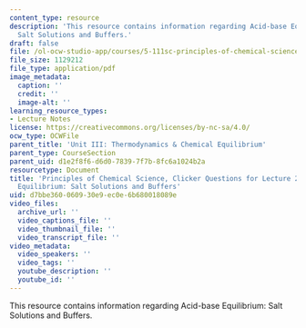 ```yaml
---
content_type: resource
description: 'This resource contains information regarding Acid-base Equilibrium:
  Salt Solutions and Buffers.'
draft: false
file: /ol-ocw-studio-app/courses/5-111sc-principles-of-chemical-science-fall-2014/d7bbe360060930e9ec0e6b680018089e_MIT5_111F14_Lec22Clkr.pdf
file_size: 1129212
file_type: application/pdf
image_metadata:
  caption: ''
  credit: ''
  image-alt: ''
learning_resource_types:
- Lecture Notes
license: https://creativecommons.org/licenses/by-nc-sa/4.0/
ocw_type: OCWFile
parent_title: 'Unit III: Thermodynamics & Chemical Equilibrium'
parent_type: CourseSection
parent_uid: d1e2f8f6-d6d0-7839-7f7b-8fc6a1024b2a
resourcetype: Document
title: 'Principles of Chemical Science, Clicker Questions for Lecture 22: Acid-base
  Equilibrium: Salt Solutions and Buffers'
uid: d7bbe360-0609-30e9-ec0e-6b680018089e
video_files:
  archive_url: ''
  video_captions_file: ''
  video_thumbnail_file: ''
  video_transcript_file: ''
video_metadata:
  video_speakers: ''
  video_tags: ''
  youtube_description: ''
  youtube_id: ''
---
```

This resource contains information regarding Acid-base Equilibrium: Salt Solutions and Buffers.